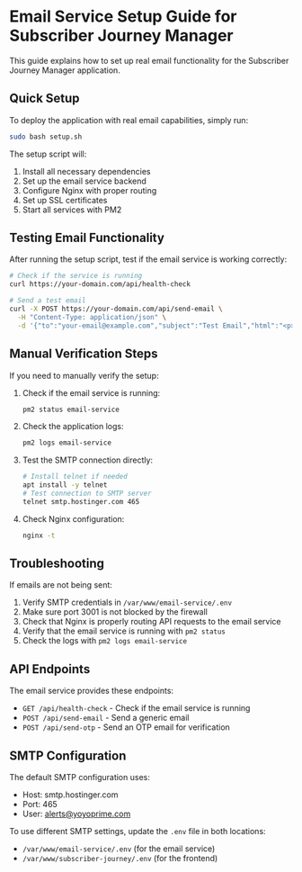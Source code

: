 
# Email Service Setup Guide for Subscriber Journey Manager

This guide explains how to set up real email functionality for the Subscriber Journey Manager application.

## Quick Setup

To deploy the application with real email capabilities, simply run:

```bash
sudo bash setup.sh
```

The setup script will:
1. Install all necessary dependencies
2. Set up the email service backend
3. Configure Nginx with proper routing
4. Set up SSL certificates
5. Start all services with PM2

## Testing Email Functionality

After running the setup script, test if the email service is working correctly:

```bash
# Check if the service is running
curl https://your-domain.com/api/health-check

# Send a test email
curl -X POST https://your-domain.com/api/send-email \
  -H "Content-Type: application/json" \
  -d '{"to":"your-email@example.com","subject":"Test Email","html":"<p>This is a test email</p>"}'
```

## Manual Verification Steps

If you need to manually verify the setup:

1. Check if the email service is running:
   ```bash
   pm2 status email-service
   ```

2. Check the application logs:
   ```bash
   pm2 logs email-service
   ```

3. Test the SMTP connection directly:
   ```bash
   # Install telnet if needed
   apt install -y telnet
   # Test connection to SMTP server
   telnet smtp.hostinger.com 465
   ```

4. Check Nginx configuration:
   ```bash
   nginx -t
   ```

## Troubleshooting

If emails are not being sent:

1. Verify SMTP credentials in `/var/www/email-service/.env`
2. Make sure port 3001 is not blocked by the firewall
3. Check that Nginx is properly routing API requests to the email service
4. Verify that the email service is running with `pm2 status`
5. Check the logs with `pm2 logs email-service`

## API Endpoints

The email service provides these endpoints:

- `GET /api/health-check` - Check if the email service is running
- `POST /api/send-email` - Send a generic email
- `POST /api/send-otp` - Send an OTP email for verification

## SMTP Configuration

The default SMTP configuration uses:
- Host: smtp.hostinger.com
- Port: 465
- User: alerts@yoyoprime.com

To use different SMTP settings, update the `.env` file in both locations:
- `/var/www/email-service/.env` (for the email service)
- `/var/www/subscriber-journey/.env` (for the frontend)
